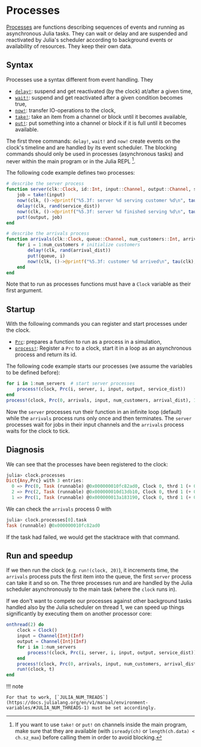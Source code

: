 # Processes

[Processes](https://pbayer.github.io/DiscreteEvents.jl/dev/usage/#Processes-1) are functions describing sequences of events and running as asynchronous Julia tasks. They can wait or delay and are suspended and reactivated by Julia's scheduler according to background events or availability of resources. They keep their own data.

## Syntax

Processes use a syntax different from event handling. They

- [`delay!`](https://pbayer.github.io/DiscreteEvents.jl/dev/usage/#DiscreteEvents.delay!):  suspend and get reactivated (by the clock) at/after a given time,
- [`wait!`](https://pbayer.github.io/DiscreteEvents.jl/dev/usage/#DiscreteEvents.wait!):  suspend and get reactivated after a given condition becomes true,
- [`now!`](https://pbayer.github.io/DiscreteEvents.jl/dev/usage/#DiscreteEvents.now!):  transfer IO-operations to the clock,
- [`take!`](https://docs.julialang.org/en/v1/base/parallel/#Base.take!-Tuple{Channel}): take an item from a channel or block until it becomes available,
- [`put!`](https://docs.julialang.org/en/v1/base/parallel/#Base.put!-Tuple{Channel,Any}): put something into a channel or block if it is full until it becomes available.

The first three commands: `delay!`, `wait!` and `now!` create events on the clock's timeline and are handled by its event scheduler. The blocking commands should only be used in processes (asynchronous tasks) and never within the main program or in the Julia REPL [^1].

The following code example defines two processes:

```julia
# describe the server process
function server(clk::Clock, id::Int, input::Channel, output::Channel, service_dist::Distribution)
    job = take!(input)
    now!(clk, ()->@printf("%5.3f: server %d serving customer %d\n", tau(clk), id, job))
    delay!(clk, rand(service_dist))
    now!(clk, ()->@printf("%5.3f: server %d finished serving %d\n", tau(clk), id, job))
    put!(output, job)
end

# describe the arrivals process
function arrivals(clk::Clock, queue::Channel, num_customers::Int, arrival_dist::Distribution)
    for i = 1:num_customers # initialize customers
        delay!(clk, rand(arrival_dist))
        put!(queue, i)
        now!(clk, ()->@printf("%5.3f: customer %d arrived\n", tau(clk), i))
    end
end
```

Note that to run as processes functions must have a `Clock` variable as their first argument.

## Startup

With the following commands you can register and start processes under the clock.

- [`Prc`](https://pbayer.github.io/DiscreteEvents.jl/dev/usage/#DiscreteEvents.Prc): prepares a function to run as a process in a simulation,
- [`process!`](https://pbayer.github.io/DiscreteEvents.jl/dev/usage/#DiscreteEvents.process!): Register a `Prc` to a clock, start it in a loop as an asynchronous process and return its id.

The following code example starts our processes (we assume the variables to be defined before):

```julia
for i in 1:num_servers  # start server processes
    process!(clock, Prc(i, server, i, input, output, service_dist))
end
process!(clock, Prc(0, arrivals, input, num_customers, arrival_dist), 1)
```

Now the `server` processes run their function in an infinite loop (default) while the `arrivals` process runs only once and then terminates. The `server` processes wait for jobs in their input channels and the `arrivals` process waits for the clock to tick.

## Diagnosis

We can see that the processes have been registered to the clock:

```julia
julia> clock.processes
Dict{Any,Prc} with 3 entries:
  0 => Prc(0, Task (runnable) @0x000000010fc82ad0, Clock 0, thrd 1 (+ 0 ac): state=DiscreteEvents.Undefined(), t=0.0 , Δt=0.01 , prc:3…
  2 => Prc(2, Task (runnable) @0x000000010d13db10, Clock 0, thrd 1 (+ 0 ac): state=DiscreteEvents.Undefined(), t=0.0 , Δt=0.01 , prc:3…
  1 => Prc(1, Task (runnable) @0x000000013a183190, Clock 0, thrd 1 (+ 0 ac): state=DiscreteEvents.Undefined(), t=0.0 , Δt=0.01 , prc:3…
```

We can check the `arrivals` process 0 with

```julia
julia> clock.processes[0].task
Task (runnable) @0x000000010fc82ad0
```

If the task had failed, we would get the stacktrace with that command.

## Run and speedup

If we then run the clock (e.g. `run!(clock, 20)`), it increments time, the `arrivals` process puts the first item into the queue, the first `server` process can take it and so on. The three processes run and are handled by the Julia scheduler asynchronously to the main task (where the `clock` runs in).

If we don't want to compete our processes against other background tasks handled also by the Julia scheduler on thread 1, we can speed up things significantly by executing them on another processor core:

```julia
onthread(2) do
    clock = Clock()
    input = Channel{Int}(Inf)
    output = Channel{Int}(Inf)
    for i in 1:num_servers
        process!(clock, Prc(i, server, i, input, output, service_dist))
    end
    process!(clock, Prc(0, arrivals, input, num_customers, arrival_dist), 1)
    run!(clock, t)
end
```

!!! note

    For that to work, [`JULIA_NUM_TREADS`](https://docs.julialang.org/en/v1/manual/environment-variables/#JULIA_NUM_THREADS-1) must be set accordingly.

[^1]: If you want to use `take!` or `put!` on channels inside the main program, make sure that they are available (with `isready(ch)` or `length(ch.data) < ch.sz_max`) before calling them in order to avoid blocking.
